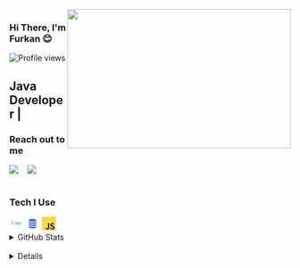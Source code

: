 <img src = "https://media.giphy.com/media/THYpZXjiXcMoCjdnyj/giphy.gif" align ="right" width="400" height="250" >
    
### Hi There, I'm Furkan :blush:

 ![Profile views](https://komarev.com/ghpvc/?username=altanfurkan)
## Java Developer |

### Reach out to me

[<img width="32" src="https://unpkg.com/simple-icons@v6/icons/linkedin.svg" align="left" />][LinkedIn]
[<img width="32" src="https://unpkg.com/simple-icons@v5/icons/instagram.svg" align="left" />][instagram]

<br />
<br />

### Tech I Use

<img src="https://raw.githubusercontent.com/github/explore/80688e429a7d4ef2fca1e82350fe8e3517d3494d/topics/java/java.png" width="25" height="25">
<img src="https://raw.githubusercontent.com/github/explore/80688e429a7d4ef2fca1e82350fe8e3517d3494d/topics/sql/sql.png" width="25" height="25">
<img src="https://raw.githubusercontent.com/github/explore/80688e429a7d4ef2fca1e82350fe8e3517d3494d/topics/javascript/javascript.png" width="25" height="25">

<br />
<details>
<summary>GitHub Stats</summary>
<img src="https://github-readme-stats.vercel.app/api?username=altanfurkan&theme=merko" >
</details>

<br />
<details>Most Used</summary>
<img src="https://github-readme-stats.vercel.app/api/top-langs/?username=anuraghazra&layout=compact" >
</details>


[LinkedIn]: https://www.linkedin.com/in/m-furkan-altan-036746135/
[Instagram]: https://www.instagram.com/kornerbayragi/

